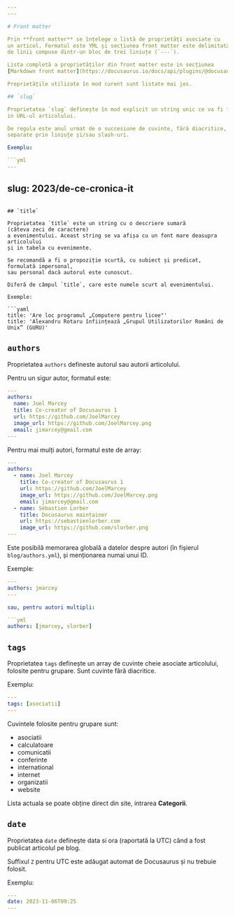 ```yaml
---
---

# Front matter

Prin **front matter** se înțelege o listă de proprietăți asociate cu
un articol. Formatul este YML și secțiunea front matter este delimitată
de linii compuse dintr-un bloc de trei liniuțe (`---`).

Lista completă a proprietăților din front matter este in secțiunea
[Markdown front matter](https://docusaurus.io/docs/api/plugins/@docusaurus/plugin-content-blog#markdown-front-matter).

Proprietățile utilizate în mod curent sunt listate mai jos.

## `slug`

Proprietatea `slug` definește în mod explicit un string unic ce va fi folosit
in URL-ul articolului.

De regula este anul urmat de o succesiune de cuvinte, fără diacritice,
separate prin liniuțe și/sau slash-uri.

Exemplu:

```yml
---
```

slug: 2023/de-ce-cronica-it
---
```

## `title`

Proprietatea `title` este un string cu o descriere sumară
(câteva zeci de caractere)
a evenimentului. Aceast string se va afișa cu un font mare deasupra articolului
și in tabela cu evenimente.

Se recomandă a fi o propoziție scurtă, cu subiect și predicat,
formulată impersonal,
sau personal dacă autorul este cunoscut.

Diferă de câmpul `title`, care este numele scurt al evenimentului.

Exemple:

```yaml
title: 'Are loc programul „Computere pentru licee"'
title: 'Alexandru Rotaru înființează „Grupul Utilizatorilor Români de Unix” (GURU)'
```

## `authors`

Proprietatea `authors` defineste autorul sau autorii articolului.

Pentru un sigur autor, formatul este:

```yml
---
authors:
  name: Joel Marcey
  title: Co-creator of Docusaurus 1
  url: https://github.com/JoelMarcey
  image_url: https://github.com/JoelMarcey.png
  email: jimarcey@gmail.com
---
```

Pentru mai mulți autori, formatul este de array:

```yml
---
authors:
  - name: Joel Marcey
    title: Co-creator of Docusaurus 1
    url: https://github.com/JoelMarcey
    image_url: https://github.com/JoelMarcey.png
    email: jimarcey@gmail.com
  - name: Sébastien Lorber
    title: Docusaurus maintainer
    url: https://sebastienlorber.com
    image_url: https://github.com/slorber.png
---
```

Este posibilă memorarea globală a datelor despre autori
(în fișierul `blog/authors.yml`), și menționarea numai unui ID.

Exemple:

```yml
---
authors: jmarcey
---

sau, pentru autori multipli:

```yml
authors: [jmarcey, slorber]
```

## `tags`

Proprietatea `tags` definește un array de cuvinte cheie asociate articolului,
folosite pentru grupare. Sunt cuvinte fără diacritice.

Exemplu:

```yml
---
tags: [asociatii]
---
```

Cuvintele folosite pentru grupare sunt:

- asociatii
- calculatoare
- comunicatii
- conferinte
- international
- internet
- organizatii
- website

Lista actuala se poate obține direct din site, intrarea **Categorii**.

## `date`

Proprietatea `date` definește data si ora (raportată la UTC) când a fost
publicat articolul pe blog.

Suffixul `Z` pentru UTC este adăugat automat de Docusaurus și nu trebuie
folosit.

Exemplu:

```yml
---
date: 2023-11-06T09:25
---
```
